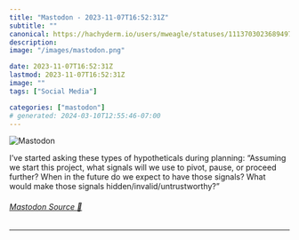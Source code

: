 ```yaml
---
title: "Mastodon - 2023-11-07T16:52:31Z"
subtitle: ""
canonical: https://hachyderm.io/users/mweagle/statuses/111370302368949792
description:
image: "/images/mastodon.png"

date: 2023-11-07T16:52:31Z
lastmod: 2023-11-07T16:52:31Z
image: ""
tags: ["Social Media"]

categories: ["mastodon"]
# generated: 2024-03-10T12:55:46-07:00
---
```

![Mastodon](/images/mastodon.png)

<p>I’ve started asking these types of hypotheticals during planning: “Assuming we start this project, what signals will we use to pivot, pause, or proceed further? When in the future do we expect to have those signals? What would make those signals hidden/invalid/untrustworthy?”</p>


###### [Mastodon Source 🐘](https://hachyderm.io/@mweagle/111370302368949792)

___

